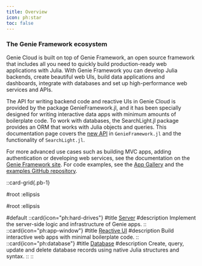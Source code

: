 ```yaml
---
title: Overview
icon: ph:star
toc: false
---
```


### The Genie Framework ecosystem

Genie Cloud is built on top of Genie Framework, an open source framework that includes all you need to quickly build production-ready web applications with Julia. With Genie Framework you can develop Julia backends, create beautiful web UIs, build data applications and dashboards, integrate with databases and set up high-performance web services and APIs.

The API for writing backend code and reactive UIs in Genie Cloud is provided by the package GenieFramework.jl, and it has been specially designed for writing interactive data apps with minimum amounts of boilerplate code. To work with databases, the SearchLight.jl package provides an ORM that works with Julia objects and queries. This documentation page covers the [new API](https://genieframework.com/blog/new-API-for-building-Julia-apps-with-less-code.html) in `GenieFramework.jl` and the functionality of `SearchLight.jl`. 

For more advanced use cases such as building MVC apps, adding authentication or developing web services, see the documentation on the [Genie Framework site](https://genieframework.com/docs/index.html). For code examples, see the [App Gallery](http://localhost:3000/app-gallery) and the [examples GitHub repository](https://github.com/GenieFramework/GenieFrameworkDemos_NewAPI).

::card-grid{.pb-1}

#root
:ellipsis

#root
:ellipsis

#default
  ::card{icon="ph:hard-drives"}
  #title
  [Server](server)
  #description
Implement the server-side logic and infrastructure of Genie apps.
  ::
  ::card{icon="ph:app-window"}
  #title
  [Reactive UI](reactive-ui/introduction)
  #description
Build interactive web apps with minimal boilerplate code.
  ::
  ::card{icon="ph:database"}
  #title
  [Database](database/introduction/)
  #description
Create, query, update and delete database records using native Julia structures and syntax.
  ::
::
